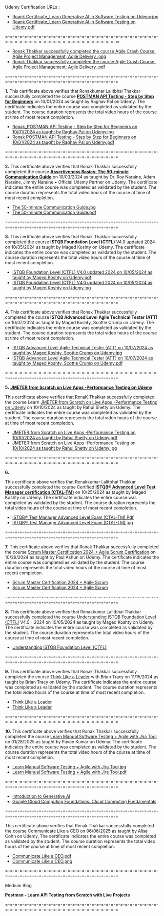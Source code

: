 Udemy Certification URLs :


- [Roank Certificate_Learn Generative AI in Software Testing on Udemy.jpg](https://udemy-certificate.s3.amazonaws.com/image/UC-0ee0677f-56f9-4a53-a722-9813c93da9d5.jpg)
- [Roank Certificate_Learn Generative AI in Software Testing on Udemy.pdf](https://udemy-certificate.s3.amazonaws.com/pdf/UC-0ee0677f-56f9-4a53-a722-9813c93da9d5.pdf)

=-=-=-=-=-=-=-=-=-=-=-=-=-=-=-=-=-=-=-=-=-=-=-=-=-=-=-=-=-=-=-=-=-=-=-=-=-=-=-=-=-=-=-=-=-=-=-=-=-=-=-=-=-=-=-=r



- [Ronak Thakkar successfully completed the course Agile Crash Course: Agile Project Management; Agile Delivery .png](https://udemy-certificate.s3.amazonaws.com/image/UC-dae8239a-085e-45a3-841b-a50a392302ca.jpg) 
- [Ronak Thakkar successfully completed the course Agile Crash Course: Agile Project Management; Agile Delivery .pdf](https://udemy-certificate.s3.amazonaws.com/pdf/UC-dae8239a-085e-45a3-841b-a50a392302ca.pdf)
  

=-=-=-=-=-=-=-=-=-=-=-=-=-=-=-=-=-=-=-=-=-=-=-=-=-=-=-=-=-=-=-=-=-=-=-=-=-=-=-=-=-=-=-=-=-=-=-=-=-=-=-=-=-=-=-=

**1.**
This certificate above verifies that Ronakkumar Lalitbhai Thakkar successfully completed the course [**POSTMAN API Testing - Step by Step for Beginners**](https://tm.udemy.com/certificate/UC-1d184da0-3cdd-4899-98fc-573765ce9d0f/) on 10/01/2024 as taught by Raghav Pal on Udemy. The certificate indicates the entire course was completed as validated by the student. The course duration represents the total video hours of the course at time of most recent completion.


- [Ronak_POSTMAN API Testing - Step by Step for Beginners on 10/01/2024 as taught by Raghav Pal on Udemy.jpg](https://udemy-certificate.s3.amazonaws.com/image/UC-1d184da0-3cdd-4899-98fc-573765ce9d0f.jpg)
- [Ronak POSTMAN API Testing - Step by Step for Beginners on 10/01/2024 as taught by Raghav Pal on Udemy.pdf](https://udemy-certificate.s3.amazonaws.com/pdf/UC-1d184da0-3cdd-4899-98fc-573765ce9d0f.pdf)

=-=-=-=-=-=-=-=-=-=-=-=-=-=-=-=-=-=-=-=-=-=-=-=-=-=-=-=-=-=-=-=-=-=-=-=-=-=-=-=-=-=-=-=-=-=-=-=-=-=-=-=-=-=-=-=


**2.**
This certificate above verifies that Ronak Thakkar successfully completed the course **[Assertiveness Basics: The 50-minute Communication Guide](https://tm.udemy.com/course/assertiveness-basics-the-30-minute-communication-guide/learn/lecture/4745616#overview)** on 10/03/2024 as taught by Dr. Roy Naraine, Adam Naraine, Jimmy Naraine • Official Udemy Partner on Udemy. The certificate indicates the entire course was completed as validated by the student. The course duration represents the total video hours of the course at time of most recent completion.

- [The 50-minute Communication Guide.jpg](https://udemy-certificate.s3.amazonaws.com/image/UC-fdfc542b-a8eb-465c-91fb-d9444e33aa4f.jpg)
- [The 50-minute Communication Guide.pdf](https://udemy-certificate.s3.amazonaws.com/pdf/UC-fdfc542b-a8eb-465c-91fb-d9444e33aa4f.pdf)

=-=-=-=-=-=-=-=-=-=-=-=-=-=-=-=-=-=-=-=-=-=-=-=-=-=-=-=-=-=-=-=-=-=-=-=-=-=-=-=-=-=-=-=-=-=-=-=-=-=-=-=-=-=-=-=


**3.**
This certificate above verifies that Ronak Thakkar successfully completed the course **ISTQB Foundation Level (CTFL)** V4.0 updated 2024 on 10/05/2024 as taught by Maged Koshty on Udemy. The certificate indicates the entire course was completed as validated by the student. The course duration represents the total video hours of the course at time of most recent completion.

- [ISTQB Foundation Level (CTFL) V4.0 updated 2024 on 10/05/2024 as taught by Maged Koshty on Udemy.pdf](https://udemy-certificate.s3.amazonaws.com/pdf/UC-0c9cf432-b956-4156-83fe-ddc3486e33a3.pdf)
- [ISTQB Foundation Level (CTFL) V4.0 updated 2024 on 10/05/2024 as taught by Maged Koshty on Udemy.jpg](https://udemy-certificate.s3.amazonaws.com/image/UC-0c9cf432-b956-4156-83fe-ddc3486e33a3.jpg)

=-=-=-=-=-=-=-=-=-=-=-=-=-=-=-=-=-=-=-=-=-=-=-=-=-=-=-=-=-=-=-=-=-=-=-=-=-=-=-=-=-=-=-=-=-=-=-=-=-=-=-=-=-=-=-=

**4.**
This certificate above verifies that Ronak Thakkar successfully completed the course **ISTQB Advanced Level Agile Technical Tester (ATT)** on 10/07/2024 as taught by Maged Koshty, Scottie Crump on Udemy. The certificate indicates the entire course was completed as validated by the student. The course duration represents the total video hours of the course at time of most recent completion.

- [ISTQB Advanced Level Agile Technical Tester (ATT) on 10/07/2024 as taught by Maged Koshty, Scottie Crump on Udemy.jpg](https://udemy-certificate.s3.amazonaws.com/image/UC-62470d60-a0fe-4f05-abbe-db40211792cc.jpg)
- [ISTQB Advanced Level Agile Technical Tester (ATT) on 10/07/2024 as taught by Maged Koshty, Scottie Crump on Udemy.pdf](https://udemy-certificate.s3.amazonaws.com/pdf/UC-62470d60-a0fe-4f05-abbe-db40211792cc.pdf)

=-=-=-=-=-=-=-=-=-=-=-=-=-=-=-=-=-=-=-=-=-=-=-=-=-=-=-=-=-=-=-=-=-=-=-=-=-=-=-=-=-=-=-=-=-=-=-=-=-=-=-=-=-=-=-=


**5.**
**[JMETER from Scratch on Live Apps -Performance Testing on Udemy](https://tm.udemy.com/certificate/UC-7d13c8bb-24a4-4e9d-bbaf-b81b6fe3cf8d/)**

This certificate above verifies that RonaK Thakkar successfully completed the course Learn [JMETER from Scratch on Live Apps -Performance Testing on Udemy](https://tm.udemy.com/certificate/UC-7d13c8bb-24a4-4e9d-bbaf-b81b6fe3cf8d/) on 10/10/2024 as taught by Rahul Shetty on Udemy. The certificate indicates the entire course was completed as validated by the student. The course duration represents the total video hours of the course at time of most recent completion.

- [JMETER from Scratch on Live Apps -Performance Testing on 10/10/2024 as taught by Rahul Shetty on Udemy.pdf](https://udemy-certificate.s3.amazonaws.com/pdf/UC-7d13c8bb-24a4-4e9d-bbaf-b81b6fe3cf8d.pdf)
- [JMETER from Scratch on Live Apps -Performance Testing on 10/10/2024 as taught by Rahul Shetty on Udemy.jpg](https://udemy-certificate.s3.amazonaws.com/image/UC-7d13c8bb-24a4-4e9d-bbaf-b81b6fe3cf8d.jpg)


=-=-=-=-=-=-=-=-=-=-=-=-=-=-=-=-=-=-=-=-=-=-=-=-=-=-=-=-=-=-=-=-=-=-=-=-=-=-=-=-=-=-=-=-=-=-=-=-=-=-=-=-=-=-=-=


**6.**

This certificate above verifies that Ronakkumar Lalitbhai Thakkar successfully completed the course Certified **[ISTQB® Advanced Level Test Manager certification (CTAL-TM)](https://tm.udemy.com/certificate/UC-660e16f3-27d1-40d9-acf8-8bd9e017c56d/)** on 10/25/2024 as taught by Maged Koshty on Udemy. The certificate indicates the entire course was completed as validated by the student. The course duration represents the total video hours of the course at time of most recent completion.

- [ISTQB® Test Manager Advanced Level Exam (CTAL-TM).Pdf](https://udemy-certificate.s3.amazonaws.com/pdf/UC-660e16f3-27d1-40d9-acf8-8bd9e017c56d.pdf)
- [ISTQB® Test Manager Advanced Level Exam (CTAL-TM).jpg](https://udemy-certificate.s3.amazonaws.com/image/UC-660e16f3-27d1-40d9-acf8-8bd9e017c56d.jpg)

=-=-=-=-=-=-=-=-=-=-=-=-=-=-=-=-=-=-=-=-=-=-=-=-=-=-=-=-=-=-=-=-=-=-=-=-=-=-=-=-=-=-=-=-=-=-=-=-=-=-=-=-=-=-=-=


**7.**
This certificate above verifies that Ronak Thakkar successfully completed the course [Scrum Master Certification 2024 + Agile Scrum Certification](https://udemy.com/course/scrum-certification/) on 10/29/2024 as taught by Paul Ashun on Udemy. The certificate indicates the entire course was completed as validated by the student. The course duration represents the total video hours of the course at time of most recent completion.
 
 - [Scrum Master Certification 2024 + Agile Scrum ](https://udemy-certificate.s3.amazonaws.com/image/UC-df004a1d-e3e2-4414-8563-f142a2ed0ce0.jpg)
 - [Scrum Master Certification 2024 + Agile Scrum ](https://udemy-certificate.s3.amazonaws.com/image/UC-df004a1d-e3e2-4414-8563-f142a2ed0ce0.jpg)


=-=-=-=-=-=-=-=-=-=-=-=-=-=-=-=-=-=-=-=-=-=-=-=-=-=-=-=-=-=-=-=-=-=-=-=-=-=-=-=-=-=-=-=-=-=-=-=-=-=-=-=-=-=-=-=


**8.**
This certificate above verifies that Ronakkumar Lalitbhai Thakkar successfully completed the course [Understanding ISTQB Foundation Level (CTFL)](https://tm.udemy.com/certificate/UC-0c9cf432-b956-4156-83fe-ddc3486e33a3/) V4.0 - 2024 on 10/05/2024 as taught by Maged Koshty on Udemy. The certificate indicates the entire course was completed as validated by the student. The course duration represents the total video hours of the course at time of most recent completion.

- [Understanding ISTQB Foundation Level (CTFL)](https://udemy-certificate.s3.amazonaws.com/image/UC-0c9cf432-b956-4156-83fe-ddc3486e33a3.jpg)

=-=-=-=-=-=-=-=-=-=-=-=-=-=-=-=-=-=-=-=-=-=-=-=-=-=-=-=-=-=-=-=-=-=-=-=-=-=-=-=-=-=-=-=-=-=-=-=-=-=-=-=-=-=-=-=


**9.**
This certificate above verifies that Ronak Thakkar successfully completed the course [Think Like a Leader](https://tm.udemy.com/certificate/UC-a04c4e7f-73ad-49e2-9c52-5b170fc377ac/) with Brian Tracy on 11/15/2024 as taught by Brian Tracy on Udemy. The certificate indicates the entire course was completed as validated by the student. The course duration represents the total video hours of the course at time of most recent completion.

- [Think Like a Leader](https://udemy-certificate.s3.amazonaws.com/image/UC-a04c4e7f-73ad-49e2-9c52-5b170fc377ac.jpg)
- [Think Like a Leader](https://udemy-certificate.s3.amazonaws.com/pdf/UC-a04c4e7f-73ad-49e2-9c52-5b170fc377ac.pdf)


=-=-=-=-=-=-=-=-=-=-=-=-=-=-=-=-=-=-=-=-=-=-=-=-=-=-=-=-=-=-=-=-=-=-=-=-=-=-=-=-=-=-=-=-=-=-=-=-=-=-=-=-=-=-=-=


**10.**
This certificate above verifies that Ronak Thakkar successfully completed the course [Learn Manual Software Testing + Agile with Jira Tool](https://tm.udemy.com/certificate/UC-79db68e7-af11-4ced-8f72-5f6c442d907d/) on 01/28/2025 as taught by Pavan Kumar on Udemy. The certificate indicates the entire course was completed as validated by the student. The course duration represents the total video hours of the course at time of most recent completion.

- [Learn Manual Software Testing + Agile with Jira Tool.jpg](https://udemy-certificate.s3.amazonaws.com/image/UC-79db68e7-af11-4ced-8f72-5f6c442d907d.jpg)
- [Learn Manual Software Testing + Agile with Jira Tool.pdf](https://udemy-certificate.s3.amazonaws.com/pdf/UC-79db68e7-af11-4ced-8f72-5f6c442d907d.pdf)


=-=-=-=-=-=-=-=-=-=-=-=-=-=-=-=-=-=-=-=-=-=-=-=-=-=-=-=-=-=-=-=-=-=-=-=-=-=-=-=-=-=-=-=-=-=-=-=-=-=-=-=-=-=-=-=

- [Introduction to Generative AI](https://www.cloudskillsboost.google/public_profiles/81eb8c3d-0be6-4c5f-aafa-2aa8ef9dddca/badges/15685339)
- [Google Cloud Computing Foundations: Cloud Computing Fundamentals](https://www.cloudskillsboost.google/public_profiles/81eb8c3d-0be6-4c5f-aafa-2aa8ef9dddca/badges/15803584)


=-=-=-=-=-=-=-=-=-=-=-=-=-=-=-=-=-=-=-=-=-=-=-=-=-=-=-=-=-=-=-=-=-=-=-=-=-=-=-=-=-=-=-=-=-=-=-=-=-=-=-=-=-=-=-=

This certificate above verifies that Ronak Thakkar successfully completed the course Communicate Like a CEO on 06/06/2025 as taught by Alisa Cohn on Udemy. The certificate indicates the entire course was completed as validated by the student. The course duration represents the total video hours of the course at time of most recent completion.

- [Communicate Like a CEO.pdf](https://udemy-certificate.s3.amazonaws.com/pdf/UC-68cfa0ee-4ed0-4377-a51d-7a7612fd1c86.pdf)
- [Communicate Like a CEO.png](https://udemy-certificate.s3.amazonaws.com/image/UC-68cfa0ee-4ed0-4377-a51d-7a7612fd1c86.jpg)

=-=-=-=-=-=-=-=-=-=-=-=-=-=-=-=-=-=-=-=-=-=-=-=-=-=-=-=-=-=-=-=-=-=-=-=-=-=-=-=-=-=-=-=-=-=-=-=-=-=-=-=-=-=-=-=

Medium Blog

**Postman - Learn API Testing from Scratch with Live Projects**

=-=-=-=-=-=-=-=-=-=-=-=-=-=-=-=-=-=-=-=-=-=-=-=-=-=-=-=-=-=-=-=-=-=-=-=-=-=-=-=-=-=-=-=-=-=-=-=-=-=-=-=-=-=-=-=
